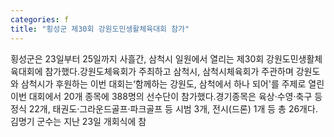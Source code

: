 ```yaml
---
categories: f
title: "횡성군 제30회 강원도민생활체육대회 참가"
---
```

횡성군은 23일부터 25일까지 사흘간, 삼척시 일원에서 열리는 제30회 강원도민생활체육대회에 참가했다.강원도체육회가 주최하고 삼척시, 삼척시체육회가 주관하며 강원도와 삼척시가 후원하는 이번 대회는&lsquo;함께하는 강원도, 삼척에서 하나 되어&#39;를 주제로 열린 이번 대회에서 20개 종목에 388명의 선수단이 참가했다.경기종목은 육상&middot;수영&middot;축구 등 정식 22개, 태권도&middot;그라운드골프&middot;파크골프 등 시범 3개, 전시(드론) 1개 등 총 26개다.김명기 군수는 지난 23일 개회식에 참
